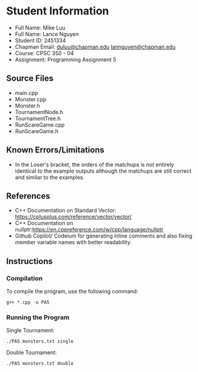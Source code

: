 # Student Information
- Full Name: Mike Luu
- Full Name: Lance Nguyen
- Student ID: 2451334
- Chapman Email: duluu@chapman.edu lannguyen@chapman.edu
- Course: CPSC 350 - 04
- Assignment: Programming Assignment 5

## Source Files
- main.cpp
- Monster.cpp
- Monster.h
- TournamentNode.h
- TournamentTree.h
- RunScareGame.cpp
- RunScareGame.h

## Known Errors/Limitations
- In the Loser's bracket, the orders of the matchups is not entirely identical to the example outputs although the matchups are still correct and similar to the examples.

## References
- C++ Documentation on Standard Vector: https://cplusplus.com/reference/vector/vector/
- C++ Documentation on nullptr:https://en.cppreference.com/w/cpp/language/nullptr
- Github Copilot/ Codeium for generating inline comments and also fixing member variable names with better readability.

## Instructions
### Compilation
To compile the program, use the following command:
```
g++ *.cpp -o PA5
```

### Running the Program
Single Tournament:
```
./PA5 monsters.txt single
```

Double Tournament:
```
./PA5 monsters.txt double
```
